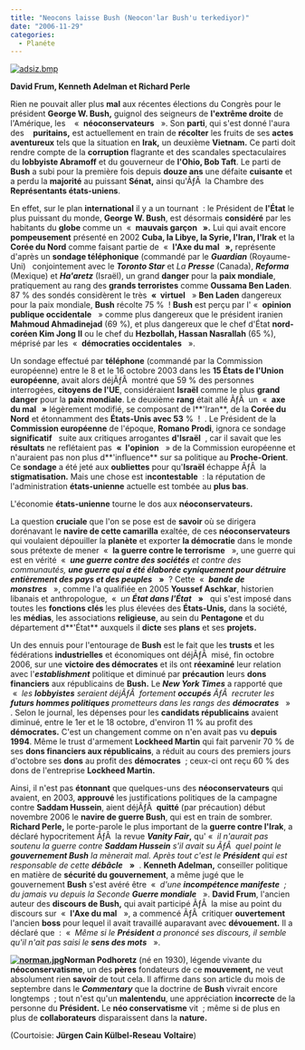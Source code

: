 ```yaml
---
title: "Neocons laisse Bush (Neocon'lar Bush'u terkediyor)"
date: "2006-11-29"
categories: 
  - Planéte
---
```


[![adsiz.bmp](/uploads/2006/11/adsiz.bmp)](http://nezihuzel.net/2006/11/29/neocons-laisse-bush/adsizbmp/ "adsiz.bmp")

**David Frum, Kenneth Adelman et Richard Perle**

Rien ne pouvait aller plus **mal** aux récentes élections du Congrès pour le président **George W. Bush,** guignol des seigneurs de **l'extrême droite** de l'Amérique, les    «  **néoconservateurs**   ». Son **parti**, qui s'est donné l'aura des    **puritains,** est actuellement en train de **récolter** les fruits de ses **actes aventureux** tels que la situation en **Irak,** un deuxième **Vietnam.** Ce parti doit rendre compte de la **corruption** flagrante et des scandales spectaculaires du **lobbyiste Abramoff** et du gouverneur de **l'Ohio, Bob Taft**. Le parti de **Bush** a subi pour la première fois depuis **douze ans** une défaite **cuisante** et a perdu la **majorité** au puissant **Sénat,** ainsi qu'ÃƒÂ  la Chambre des **Représentants états-uniens**.

En effet, sur le plan **international** il y a un tournant  : le Président de **l'État** le plus puissant du monde, **George W. Bush**, est désormais **considéré** par les habitants du **globe** comme un  «  **mauvais garçon   ».** Lui qui avait encore **pompeusement** présenté en 2002 **Cuba, la Libye, la Syrie, l'Iran, l'Irak** et la **Corée du Nord** comme faisant partie de  «  **l'Axe du mal   »,** représente d'après un **sondage téléphonique** (commandé par le _**Guardian**_ (Royaume-Uni)   conjointement avec le _**Toronto Star**_ et _La **Presse**_ (Canada), _**Reforma**_ (Mexique) et _**Ha'aretz**_ (Israël), un grand **danger** pour la **paix mondiale**, pratiquement au rang des **grands terroristes** comme **Oussama Ben Laden**. 87 % des sondés considèrent le très  **«  virtuel**   » **Ben Laden** dangereux pour la paix mondiale, **Bush** récolte 75 %  ! **Bush** est perçu par l' «  **opinion publique occidentale**   » comme plus dangereux que le président iranien **Mahmoud Ahmadinejad** (69 %), et plus dangereux que le chef d'État **nord-coréen Kim Jong** **Il** ou le chef du **Hezbollah, Hassan Nasrallah** (65 %), méprisé par les  «  **démocraties occidentales**   ».

Un sondage effectué par **téléphone** (commandé par la Commission européenne) entre le 8 et le 16 octobre 2003 dans les **15 États de l'Union européenne**, avait alors déjÃƒÂ  montré que 59 % des personnes interrogées, **citoyens de l'UE**, considéraient **Israël** comme le plus **grand danger** pour la **paix mondiale**. Le deuxième **rang** était allé ÃƒÂ  un  «  **axe du mal   »** légèrement modifié, se composant de l**'Iran**, de la **Corée du Nord** et étonnamment des **États-Unis avec 53** %  !  . Le Président de la **Commission européenne** de l'époque, **Romano Prodi**, ignora ce sondage **significatif**   suite aux critiques arrogantes **d'Israël**  , car il savait que les **résultats** ne reflétaient pas  **«  l'opinion**   » de la Commission européenne et n'auraient pas non plus d**'influence** sur sa politique au **Proche-Orient**. Ce **sondage** a été jeté aux **oubliettes** pour qu'**Israël** échappe ÃƒÂ  la **stigmatisation.** Mais une chose est i**ncontestable**  : la réputation de l'administration **états-unienne** actuelle est tombée au **plus bas**.

L'économie **états-unienne** tourne le dos aux **néoconservateurs.**

La question **cruciale** que l'on se pose est de **savoir** où se dirigera dorénavant le **navire de cette camarilla** exaltée, de ces **néoconservateurs** qui voulaient dépouiller la **planète** et exporter **la démocratie** dans le monde sous prétexte de mener  «  **la guerre contre le terrorisme**   », une guerre qui est en vérité  «  _**une guerre contre des sociétés** et contre des communautés, **une guerre qui a été élaborée cyniquement pour détruire entièrement des pays et des peuples**_   **»**  ? Cette  «  _**bande de monstres**_   », comme l'a qualifiée en 2005 **Youssef Aschkar**, historien libanais et anthropologue,  «  _un **État dans l'État**_   **»**   qui s'est imposé dans toutes les **fonctions clés** les plus élevées des **États-Unis,** dans la société, les **médias**, les associations **religieuse**, au sein du **Pentagone** et du département d**'État** auxquels il **dicte** ses **plans** et ses **projets.**

Un des ennuis pour l'entourage de **Bush** est le fait que les **trusts** et les fédérations **industrielles** et économiques ont déjÃƒÂ  misé, fin octobre 2006, sur une **victoire des démocrates** et ils ont **réexaminé** leur relation avec l'_**establishment**_ politique et diminué par **précaution** leurs **dons financiers** aux républicains de **Bush.** Le _**New York Times**_ a rapporté que  «  _les **lobbyistes** seraient déjÃƒÂ  fortement **occupés** ÃƒÂ  recruter les **futurs hommes politiques** prometteurs dans les rangs des **démocrates**_   »   . Selon le journal, les dépenses pour les **candidats républicains** avaient diminué, entre le 1er et le 18 octobre, d'environ 11 % au profit des **démocrates.** C'est un changement comme on n'en avait pas vu **depuis 1994**. Même le trust d'armement **Lockheed Martin** qui fait parvenir 70 % de ses **dons financiers aux républicains**, a réduit au cours des premiers jours d'octobre ses **dons** au profit des **démocrates**  ; ceux-ci ont reçu 60 % des dons de l'entreprise **Lockheed Martin.**

Ainsi, il n'est pas **étonnant** que quelques-uns des **néoconservateurs** qui avaient, en 2003, **approuvé** les justifications politiques de la campagne contre **Saddam Hussein**, aient déjÃƒÂ  **quitté** (par précaution) début novembre 2006 le **navire de guerre Bush**, qui est en train de sombrer. **Richard Perle,** le porte-parole le plus important de la **guerre contre l'Irak**, a déclaré hypocritement ÃƒÂ  la revue **_Vanity Fair_,** qu' «  _il n'aurait pas soutenu la guerre contre **Saddam Hussein** s'il avait su ÃƒÂ  quel point le **gouvernement Bush** la mènerait mal. Après tout c'est le **Président** qui est responsable de cette **débâcle**_   **»**  . **Kenneth Adelman,** conseiller politique en matière de **sécurité du gouvernement**, a même jugé que le gouvernement **Bush** s'est avéré être  «  _d'une **incompétence manifeste**  ; du jamais vu depuis la Seconde **Guerre mondiale**_   ». **David Frum**, l'ancien auteur des **discours de Bush,** qui avait participé ÃƒÂ  la mise au point du discours sur  «  **l'Axe du mal**   », a commencé ÃƒÂ  critiquer **ouvertement** l'ancien **boss** pour lequel il avait travaillé auparavant avec **dévouement.** Il a déclaré que  :  «  _Même si le **Président** a prononcé ses discours, il semble qu'il n'ait pas saisi le **sens des mots**_   ».

**[![norman.jpg](/uploads/2006/11/norman.kucukresim.jpg)](http://nezihuzel.net/2006/11/29/neocons-laisse-bush/adsizbmp/ "adsiz.bmp")Norman Podhoretz** (né en 1930), légende vivante du **néoconservatisme**, un des **pères** fondateurs de ce **mouvement,** ne veut absolument rien **savoir** de tout cela. Il affirme dans son article du mois de septembre dans le _**Commentary**_ que la doctrine de **Bush** vivrait encore longtemps  ; tout n'est qu'un **malentendu**, une appréciation **incorrecte** de la personne du **Président.** Le **néo conservatisme** vit  ; même si de plus en plus de **collaborateurs** disparaissent dans la **nature.**  

(Courtoisie: **Jürgen Cain Külbel-Reseau** **Voltaire**)

